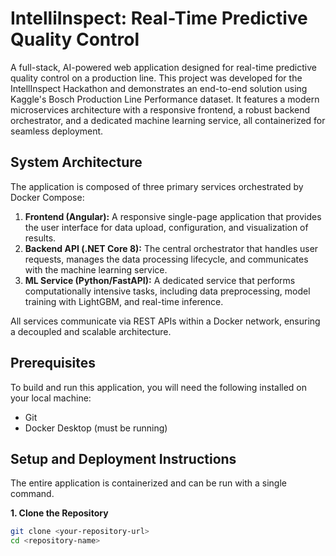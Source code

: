# IntelliInspect: Real-Time Predictive Quality Control

A full-stack, AI-powered web application designed for real-time predictive quality control on a production line. This project was developed for the IntellInspect Hackathon and demonstrates an end-to-end solution using Kaggle's Bosch Production Line Performance dataset. It features a modern microservices architecture with a responsive frontend, a robust backend orchestrator, and a dedicated machine learning service, all containerized for seamless deployment.

## System Architecture

The application is composed of three primary services orchestrated by Docker Compose:

1.  **Frontend (Angular):** A responsive single-page application that provides the user interface for data upload, configuration, and visualization of results.
2.  **Backend API (.NET Core 8):** The central orchestrator that handles user requests, manages the data processing lifecycle, and communicates with the machine learning service.
3.  **ML Service (Python/FastAPI):** A dedicated service that performs computationally intensive tasks, including data preprocessing, model training with LightGBM, and real-time inference.

All services communicate via REST APIs within a Docker network, ensuring a decoupled and scalable architecture.

## Prerequisites

To build and run this application, you will need the following installed on your local machine:

*   Git
*   Docker Desktop (must be running)

## Setup and Deployment Instructions

The entire application is containerized and can be run with a single command.

**1. Clone the Repository**
```bash
git clone <your-repository-url>
cd <repository-name>
